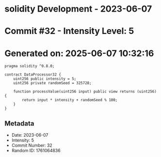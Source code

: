 ﻿# solidity Development - 2023-06-07
# Commit #32 - Intensity Level: 5
# Generated on: 2025-06-07 10:32:16
```solidity
pragma solidity ^0.8.0;

contract DataProcessor32 {
    uint256 public intensity = 5;
    uint256 private randomSeed = 325728;

    function processValue(uint256 input) public view returns (uint256) {
        return input * intensity + randomSeed % 100;
    }
}
```
## Metadata
- Date: 2023-06-07
- Intensity: 5
- Commit Number: 32
- Random ID: 1761064836
